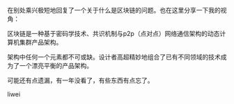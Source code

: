 在别处乘兴极短地回复了一个关于什么是区块链的问题。也在这里分享一下我的视角：

区块链是一种基于密码学技术、共识机制与p2p（点对点）网络通信架构的动态计算机集群产品架构。

架构中任何一个元素都不可或缺。设计者高超精妙地组合了已有不同领域的技术成为了一个漂亮平衡的产品架构。

可能还有点遗漏，有一年没看了，有些东西有点忘了。

liwei
